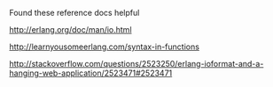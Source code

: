 Found these reference docs helpful 

http://erlang.org/doc/man/io.html

http://learnyousomeerlang.com/syntax-in-functions

http://stackoverflow.com/questions/2523250/erlang-ioformat-and-a-hanging-web-application/2523471#2523471
